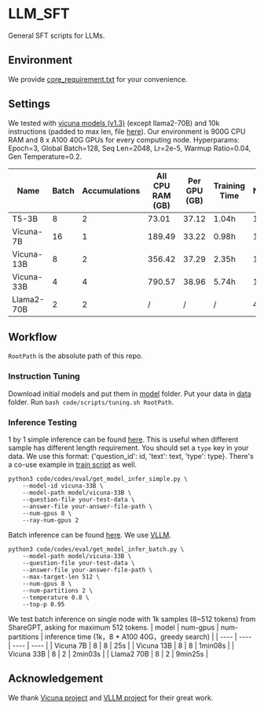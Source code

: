 # LLM_SFT
General SFT scripts for LLMs.

## Environment
We provide [core_requirement.txt](core_requirement.txt) for your convenience.

## Settings
We tested with [vicuna models (v1.3)](https://lmsys.org/blog/2023-03-30-vicuna/) (except llama2-70B) and 10k instructions (padded to max len, file [here](https://github.com/LuJunru/MemoChat/blob/main/data/memochat_instructions/train_10k.json)). Our environment is 900G CPU RAM and 8 x A100 40G GPUs for every computing node. Hyperparams: Epoch=3, Global Batch=128, Seq Len=2048, Lr=2e-5, Warmup Ratio=0.04, Gen Temperature=0.2.

| Name | Batch | Accumulations | All CPU RAM (GB) | Per GPU (GB) | Training Time | Nodes |
| --- | --- | --- | --- | --- | --- | --- |
| T5-3B | 8 | 2 | 73.01 | 37.12 | 1.04h | 1 |
| Vicuna-7B | 16 | 1 | 189.49 | 33.22 | 0.98h | 1 |
| Vicuna-13B | 8 | 2 | 356.42 | 37.29 | 2.35h | 1 |
| Vicuna-33B | 4 | 4 | 790.57 | 38.96 | 5.74h | 1 |
| Llama2-70B | 2 | 2 | / | / | / | 4 |

## Workflow
`RootPath` is the absolute path of this repo.

### Instruction Tuning
Download initial models and put them in [model](model) folder. Put your data in [data](data) folder.
Run `bash code/scripts/tuning.sh RootPath`.

### Inference Testing
1 by 1 simple inference can be found [here](code/codes/eval/get_model_infer_simple.py). This is useful when different sample has different length requirement. You should set a `type` key in your data. We use this format: {'question_id': id, 'text': text, 'type': type}. There's a co-use example in [train script](code/scripts/tuning.sh) as well.
```
python3 code/codes/eval/get_model_infer_simple.py \
    --model-id vicuna-33B \
    --model-path model/vicuna-33B \
    --question-file your-test-data \
    --answer-file your-answer-file-path \
    --num-gpus 8 \
    --ray-num-gpus 2
```

Batch inference can be found [here](code/codes/eval/get_model_infer_batch.py). We use [VLLM](https://github.com/vllm-project/vllm).
```
python3 code/codes/eval/get_model_infer_batch.py \
    --model-path model/vicuna-33B \
    --question-file your-test-data \
    --answer-file your-answer-file-path \
    --max-target-len 512 \
    --num-gpus 8 \
    --num-partitions 2 \
    --temperature 0.8 \
    --top-p 0.95
```
We test batch inference on single node with 1k samples (8~512 tokens) from ShareGPT, asking for maximum 512 tokens.
| model | num-gpus | num-partitions | inference time (1k，8 * A100 40G，greedy search) |
| ---- | ---- | ---- | ---- |
| Vicuna 7B | 8 | 8 | 25s |
| Vicuna 13B | 8 | 8 | 1min08s |
| Vicuna 33B | 8 | 2 | 2min03s |
| Llama2 70B | 8 | 2 | 9min25s |

## Acknowledgement
We thank [Vicuna project](https://github.com/lm-sys/FastChat/tree/main) and [VLLM project](https://github.com/vllm-project/vllm) for their great work.
